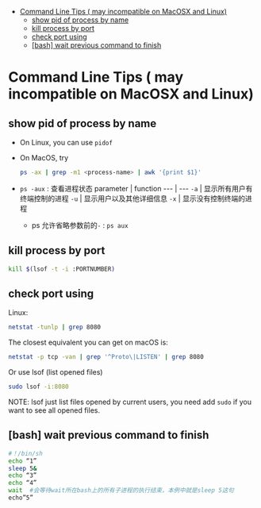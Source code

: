 [](...menustart)

- [Command Line Tips ( may incompatible on MacOSX and Linux)](#f213e24a291202fd8e154c3471e2653e)
    - [show pid of process by name](#ca16a9ebaa795350051c2666d4a7f8ba)
    - [kill process by port](#48cd249a485752b67116301484bb3978)
    - [check port using](#ab1922f2cde102e230acb305eb9338f2)
    - [\[bash\] wait previous command to finish](#2de1f3339dbd36d1d32da11a424bc79d)

[](...menuend)


<h2 id="f213e24a291202fd8e154c3471e2653e"></h2>

# Command Line Tips ( may incompatible on MacOSX and Linux)

<h2 id="ca16a9ebaa795350051c2666d4a7f8ba"></h2>

## show pid of process by name

- On Linux, you can use `pidof`
- On MacOS, try
    ```bash
    ps -ax | grep -m1 <process-name> | awk '{print $1}'
    ```

- `ps -aux` : 查看进程状态
    parameter | function
    --- | ---
    `-a` | 显示所有用户有终端控制的进程
    `-u` | 显示用户以及其他详细信息
    `-x` | 显示没有控制终端的进程
    - ps 允许省略参数前的`-` : `ps aux`



<h2 id="48cd249a485752b67116301484bb3978"></h2>

## kill process by port

```bash
kill $(lsof -t -i :PORTNUMBER)
```


<h2 id="ab1922f2cde102e230acb305eb9338f2"></h2>

## check port using

Linux: 

```bash
netstat -tunlp | grep 8080
```

The closest equivalent you can get on macOS is:

```bash
netstat -p tcp -van | grep '^Proto\|LISTEN' | grep 8080
```

Or use lsof  (list opened files)

```bash
sudo lsof -i:8080
```

NOTE: lsof just list files opened by current users,  you need add `sudo` if you want to see all opened files.


<h2 id="2de1f3339dbd36d1d32da11a424bc79d"></h2>

## [bash] wait previous command to finish 

```bash
#！/bin/sh
echo “1”
sleep 5&
echo “3”
echo “4”
wait  #会等待wait所在bash上的所有子进程的执行结束，本例中就是sleep 5这句
echo”5”
```


